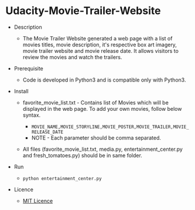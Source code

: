 # Udacity-Movie-Trailer-Website

* Description
  * The Movie Trailer Website generated a web page with a list of movies titles, movie description, it's respective box art imagery, movie trailer website and movie release date. It allows visitors to review the movies and watch the trailers.
  
* Prerequisite
  * Code is developed in Python3 and is compatible only with Python3.

* Install
  * favorite_movie_list.txt - Contains list of Movies which will be displayed in the web page. To add your own movies, follow below syntax.
    * `MOVIE_NAME,MOVIE_STORYLINE,MOVIE_POSTER,MOVIE_TRAILER,MOVIE_RELEASE_DATE`
    * NOTE - Each parameter should be comma separated.
  
  * All files (favorite_movie_list.txt, media.py, entertainment_center.py and fresh_tomatoes.py) should be in same folder.
  
* Run
  * `python entertainment_center.py`

* Licence
  * [MIT Licence](https://github.com/kaushikdivya/Udacity-Movie-Trailer-Website/blob/master/LICENSE)
